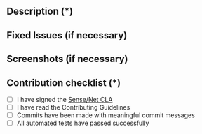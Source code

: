 <!---
    Thank you for contributing to Sense/Net.
    Fields marked with (*) are required. Please don't remove the template.
-->

## Description (*)
<!---
   Please provide a brief description of this PR.
-->
## Fixed Issues (if necessary)
<!---
    Please mention all the relevant issues this PR fixes.
-->
## Screenshots (if necessary)
<!---
  Provide relevant screenshots for the error fixed or the feature introduced. You can upload JPEGs, PNGs, or GIFs.
-->
## Contribution checklist (*)
 - [ ] I have signed the [Sense/Net CLA](https://cla-assistant.io/SenseNet/sensenet.github.io)
 - [ ] I have read the Contributing Guidelines
 - [ ] Commits have been made with meaningful commit messages
 - [ ] All automated tests have passed successfully 
